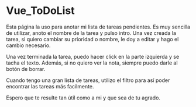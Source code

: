 # Vue_ToDoList

Esta página la uso para anotar mi lista de tareas pendientes. Es muy sencilla de utilizar, anoto el nombre de la tarea y pulso intro. Una vez creada la tarea, si quiero cambiar su prioridad o nombre, le doy a editar y hago el cambio necesario. 

Una vez terminada la tarea, puedo hacer click en la parte izquierda y se tacha el texto. Además, si no quiero ver la nota, siempre puedo darle al botón de borrar.

Cuando tengo una gran lista de tareas, utilizo el filtro para así poder encontrar las tareas más facilmente.

Espero que te resulte tan útil como a mi y que sea de tu agrado.
